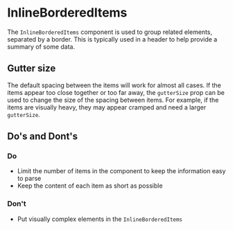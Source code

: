 # InlineBorderedItems
The `InlineBorderedItems` component is used to group related elements, separated by a border. This is typically used in a header to help provide a summary of some data.

## Gutter size
The default spacing between the items will work for almost all cases. If the items appear too close together or too far away, the `gutterSize` prop can be used to change the size of the spacing between items. For example, if the items are visually heavy, they may appear cramped and need a larger `gutterSize`.

## Do's and Dont's

### Do
- Limit the number of items in the component to keep the information easy to parse
- Keep the content of each item as short as possible

### Don't
- Put visually complex elements in the `InlineBorderedItems`
